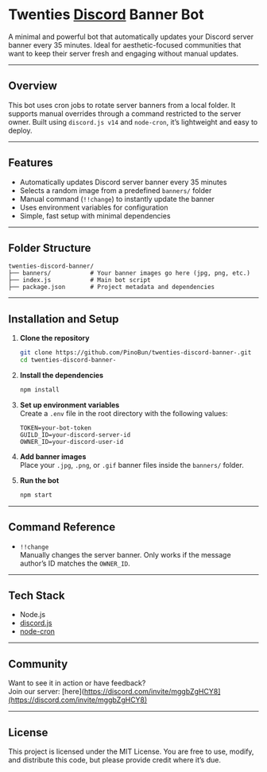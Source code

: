 
# Twenties [Discord](https://discord.com/invite/mggbZgHCY8) Banner Bot

A minimal and powerful bot that automatically updates your Discord server banner every 35 minutes. Ideal for aesthetic-focused communities that want to keep their server fresh and engaging without manual updates.

---

## Overview

This bot uses cron jobs to rotate server banners from a local folder. It supports manual overrides through a command restricted to the server owner. Built using `discord.js v14` and `node-cron`, it’s lightweight and easy to deploy.

---

## Features

- Automatically updates Discord server banner every 35 minutes
- Selects a random image from a predefined `banners/` folder
- Manual command (`!!change`) to instantly update the banner
- Uses environment variables for configuration
- Simple, fast setup with minimal dependencies

---

## Folder Structure

```
twenties-discord-banner/
├── banners/           # Your banner images go here (jpg, png, etc.)
├── index.js           # Main bot script
├── package.json       # Project metadata and dependencies
```

---

## Installation and Setup

1. **Clone the repository**
   ```bash
   git clone https://github.com/PinoBun/twenties-discord-banner-.git
   cd twenties-discord-banner-
   ```

2. **Install the dependencies**
   ```bash
   npm install
   ```

3. **Set up environment variables**  
   Create a `.env` file in the root directory with the following values:
   ```
   TOKEN=your-bot-token
   GUILD_ID=your-discord-server-id
   OWNER_ID=your-discord-user-id
   ```

4. **Add banner images**  
   Place your `.jpg`, `.png`, or `.gif` banner files inside the `banners/` folder.

5. **Run the bot**
   ```bash
   npm start
   ```

---

## Command Reference

- `!!change`  
  Manually changes the server banner. Only works if the message author’s ID matches the `OWNER_ID`.

---

## Tech Stack

- Node.js
- [discord.js](https://discord.js.org/)
- [node-cron](https://www.npmjs.com/package/node-cron)

---

## Community

Want to see it in action or have feedback?  
Join our server: [here](https://discord.com/invite/mggbZgHCY8](https://discord.com/invite/mggbZgHCY8)

---

## License

This project is licensed under the MIT License. You are free to use, modify, and distribute this code, but please provide credit where it’s due.
